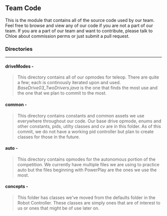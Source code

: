 ## Team Code
This is the module that contains all of the source code used by our team. Feel free to browse and view any of our code if you are not a part of our team. If you are a part of our team and want to contribute, please talk to Chloe about commission perms or just submit a pull request.

### Directories
***
#### driveModes -
> This directory contains all of our opmodes for teleop. There are quite a few; each is continously iterated upon and used. *BaseDrive03_TwoDrivers.java* is the one that finds the most use and the one that we plan to commit to the most.
#### common -
> This directory contains constants and common assets we use everywhere throughout our code. Our base drive opmode, enums and other constants, pids, utilty classes and cv are in this folder. As of this commit, we do not have a working pid controller but plan to create classes for those in the future.
#### auto -
> This directory contains opmodes for the autonomous portion of the competition. We currently have multiple files we are using to practice auto but the files beginning with PowerPlay are the ones we use the most.
#### concepts -
> This folder has classes we've moved from the defaults folder in the Robot Controller. These classes are simply ones that are of interest to us or ones that might be of use later on.
